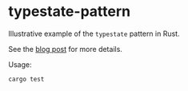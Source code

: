 # typestate-pattern

Illustrative example of the `typestate` pattern in Rust.

See the [blog post](https://farazdagi.com/posts/2024-04-07-typestate-pattern/) for more details.

Usage:

``` bash
cargo test
```
